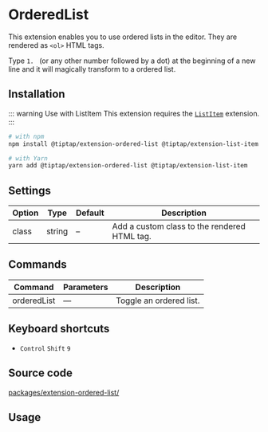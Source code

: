 # OrderedList
This extension enables you to use ordered lists in the editor. They are rendered as `<ol>` HTML tags.

Type <code>1.&nbsp;</code> (or any other number followed by a dot) at the beginning of a new line and it will magically transform to a ordered list.

## Installation
::: warning Use with ListItem
This extension requires the [`ListItem`](/api/nodes/list-item) extension.
:::

```bash
# with npm
npm install @tiptap/extension-ordered-list @tiptap/extension-list-item

# with Yarn
yarn add @tiptap/extension-ordered-list @tiptap/extension-list-item
```

## Settings
| Option | Type   | Default | Description                                  |
| ------ | ------ | ------- | -------------------------------------------- |
| class  | string | –       | Add a custom class to the rendered HTML tag. |

## Commands
| Command     | Parameters | Description             |
| ----------- | ---------- | ----------------------- |
| orderedList | —          | Toggle an ordered list. |

## Keyboard shortcuts
* `Control`&nbsp;`Shift`&nbsp;`9`

## Source code
[packages/extension-ordered-list/](https://github.com/ueberdosis/tiptap-next/blob/main/packages/extension-ordered-list/)

## Usage
<demo name="Nodes/OrderedList" highlight="3-5,17-18,37-38" />
